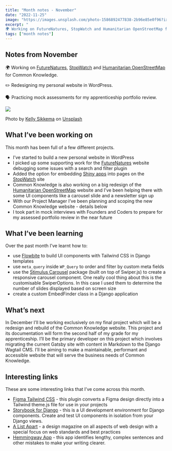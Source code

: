```yaml
---
title: "Month notes - November"
date: "2022-11-25"
image: "https://images.unsplash.com/photo-1586892477838-2b96e85e0f96?ixlib=rb-4.0.3&ixid=MnwxMjA3fDB8MHxwaG90by1wYWdlfHx8fGVufDB8fHx8&auto=format&fit=crop&w=1718&q=80"
excerpt: "
🌍 Working on FutureNatures, StopWatch and Humanitarian OpenStreetMap for Common Knowledge."
tags: ["month notes"]
---
```


<article>

<h1> Notes from November </h1>

🌍 Working on [FutureNatures](https://futurenatures.org/), [StopWatch](https://www.stop-watch.org/) and [Humanitarian OpenStreetMap](https://www.hotosm.org/) for Common Knowledge.

✏️ Redesigning my personal website in WordPress.

🗣 Practicing mock assessments for my apprenticeship portfolio review.

![](https://images.unsplash.com/photo-1586892477838-2b96e85e0f96?ixlib=rb-4.0.3&ixid=MnwxMjA3fDB8MHxwaG90by1wYWdlfHx8fGVufDB8fHx8&auto=format&fit=crop&w=1718&q=80)

Photo by <a href="https://unsplash.com/@kellysikkema?utm_source=unsplash&utm_medium=referral&utm_content=creditCopyText">Kelly Sikkema</a> on <a href="https://unsplash.com/s/photos/agile?utm_source=unsplash&utm_medium=referral&utm_content=creditCopyText">Unsplash</a>

<h2> What I’ve been working on </h2>

This month has been full of a few different projects.

- I’ve started to build a new personal website in WordPress
- I picked up some supporting work for the [FutureNatures](https://futurenatures.org/) website debugging some issues with a search and filter plugin
- Added the option for embedding [Shiny apps](https://www.shinyapps.io/) into pages on the [StopWatch](https://www.stop-watch.org/) site
- Common Knowledge is also working on a big redesign of the [Humanitarian OpenStreetMap](https://www.hotosm.org/) website and I’ve been helping there with some UI components like a carousel slide and a newsletter sign up
- With our Project Manager I’ve been planning and scoping the new Common Knowledge website - details below
- I took part in mock interviews with Founders and Coders to prepare for my assessed portfolio review in the near future

<h2> What I’ve been learning </h2>

Over the past month I’ve learnt how to:

- use [Flowbite](https://flowbite.com/) to build UI components with Tailwind CSS in Django templates
- use `meta_query` inside `WP_Query` to order and filter by custom meta fields
- use the [Stimulus Carousel](https://stimulus-carousel.stimulus-components.com/) package (built on top of Swiper.js) to create a responsive carousel component. One really cool thing about this is the customisable SwiperOptions. In this case I used them to determine the number of slides displayed based on screen size
- create a custom EmbedFinder class in a Django application

<h2> What’s next </h2>

In December I’ll be working exclusively on my final project which will be a redesign and rebuild of the Common Knowledge website. This project and its documentation will form the second half of my grade for my apprenticeship. I’ll be the primary developer on this project which involves migrating the current Gatsby site with content in Markdown to the Django Wagtail CMS.
I’ll be aiming to make a maintainable, performant and accessible website that will serve the business needs of Common Knowledge.

<h2> Interesting links </h2>

These are some interesting links that I’ve come across this month.

- [Figma Tailwind CSS](https://www.figma.com/community/plugin/785619431629077634) - this plugin converts a Figma design directly into a Tailwind theme.js file for use in your projects
- [Storybook for Django](https://www.npmjs.com/package/storybook-django) - this is a UI development environment for Django components. Create and test UI components in isolation from your Django views.
- [A List Apart](https://alistapart.com/) - a design magazine on all aspects of web design with a special focus on web standards and best practices
- [Hemmingway App](https://hemingwayapp.com/) - this app identifies lengthy, complex sentences and other mistakes to make your writing clearer.
</article>

